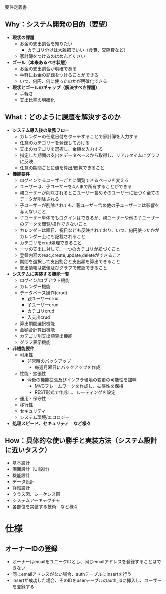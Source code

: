 要件定義書
## Why：システム開発の目的（要望）
  - **現状の課題**
    - お金の支出割合を知りたい
      - カテゴリ分けは大雑把でいい（食費、交際費など）
    - 家計簿をつけるのはめんどくさい
  - **ゴール（本来あるべき状態）**
    - お金の支出割合が明確である
    - 手軽にお金の記録をつけることができる
    - いつ、何円、何に使ったのかが明確化できる
  - **現状とゴールのギャップ（解決すべき課題）**
    - 手軽さ
    - 支出比率の明確化
## What：どのように課題を解決するのか
  - **システム導入後の業務フロー**
    - カレンダーの任意日付をタッチすることで家計簿を入力する
    - 任意のカテゴリーを登録しておける
    - 支出のカテゴリを選択し、金額を入力する
    - 指定した期間の支出をデータベースから取得し、リアルタイムにグラフに反映
    - 任意の期間ごとに値を算出/閲覧できること
  - **機能要件**
    - ログインするユーザーごとに閲覧できるページを変える
    - ユーザーは、子ユーザーを4人まで所有することができる
    - 親ユーザーが削除されるとこユーザー含めそのユーザーに紐づく全てのデータが削除される
    - 子ユーザーが削除されても、親ユーザー含め他の子ユーザーには影響を与えないこと
    - 子ユーザー単体でもログインはできるが、親ユーザーや他の子ユーザーのデータを閲覧/操作できないこと
    - カレンダーは曜日、祝日なども反映されており、いつ、何円使ったかがカレンダー上にも記載されること
    - カテゴリをcrud処理できること
    - 一つの支出に対して、一つのカテゴリが紐づくこと
    - 登録内容のreac,create,update,deleteができること
    - 期間を選択して支出割合と支出額を算出できること
    - 支出情報は数値及びグラフで確認できること
  - **システムに実装する機能一覧**
    - ログイン/ログアウト機能
    - カレンダー機能
    - データベース操作(crud)
      - 親ユーザーcrud
      - 子ユーザーcrud
      - カテゴリcrud
      - 入支出crud
    - 算出期間選択機能
    - 金額合計算出機能
    - カテゴリ別支出額算出機能
    - グラフ表示機能
  - **非機能要件**
    - 可用性
      - 非常時のバックアップ
        - 毎週月曜日にバックアップを作成
    - 性能・拡張性
      - 今後の機能拡張及びインフラ環境の変更の可能性を加味
        - MVCフレームワークを作成し、拡張性を保持
        - REST形式で作成し、ルーティングを設定
    - 運用・保守性
    - 移行性
    - セキュリティ
    - システム環境/エコロジー
  - **処理スピード、セキュリティ　など様々**
## How：具体的な使い勝手と実装方法（システム設計に近いタスク）
  - 基本設計
  - 画面設計（UI設計）
  - 機能設計
  - データ設計
  - 詳細設計
  - クラス図、シーケンス図
  - システムアーキテクチャ
  - 各部位を実装する技術　など様々

# 仕様
## オーナーIDの登録
- オーナーはemailをユニークIDとし、同じemailアドレスを登録することはできない
- 同じemailアドレスがない場合、authテーブルにInsertを行う
- Insertが成功した場合、そのIDをuserテーブルのauth_idに挿入し、ユーザーを登録する
